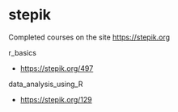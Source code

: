# stepik
Completed courses on the site https://stepik.org

r_basics
- https://stepik.org/497

data_analysis_using_R
- https://stepik.org/129

